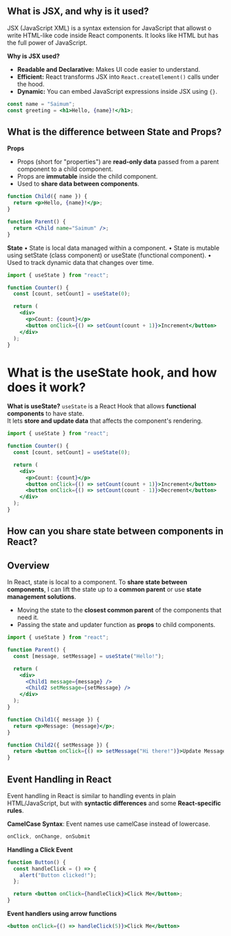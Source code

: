 

## What is JSX, and why is it used?
JSX (JavaScript XML) is a syntax extension for JavaScript that allowst o write HTML-like code inside React components. It looks like HTML but has the full power of JavaScript.

**Why is JSX used?**
- **Readable and Declarative:** Makes UI code easier to understand.
- **Efficient:** React transforms JSX into `React.createElement()` calls under the hood.
- **Dynamic:** You can embed JavaScript expressions inside JSX using `{}`.


```jsx
const name = "Saimum";
const greeting = <h1>Hello, {name}!</h1>;
```
## What is the difference between State and Props?


**Props**
- Props (short for "properties") are **read-only data** passed from a parent component to a child component.
- Props are **immutable** inside the child component.
- Used to **share data between components**.


```jsx
function Child({ name }) {
  return <p>Hello, {name}!</p>;
}

function Parent() {
  return <Child name="Saimum" />;
}
```
**State**
	•	State is local data managed within a component.
	•	State is mutable using setState (class component) or useState (functional component).
	•	Used to track dynamic data that changes over time.


```jsx
import { useState } from "react";

function Counter() {
  const [count, setCount] = useState(0);

  return (
    <div>
      <p>Count: {count}</p>
      <button onClick={() => setCount(count + 1)}>Increment</button>
    </div>
  );
}
```

# What is the useState hook, and how does it work?

**What is useState?**
`useState` is a React Hook that allows **functional components** to have state.  
It lets **store and update data** that affects the component's rendering.


```jsx
import { useState } from "react";

function Counter() {
  const [count, setCount] = useState(0);

  return (
    <div>
      <p>Count: {count}</p>
      <button onClick={() => setCount(count + 1)}>Increment</button>
      <button onClick={() => setCount(count - 1)}>Decrement</button>
    </div>
  );
}
```
## How can you share state between components in React?


## Overview
In React, state is local to a component. To **share state between components**, I can lift the state up to a **common parent** or use **state management solutions**.


- Moving the state to the **closest common parent** of the components that need it.
- Passing the state and updater function as **props** to child components.


```jsx
import { useState } from "react";

function Parent() {
  const [message, setMessage] = useState("Hello!");

  return (
    <div>
      <Child1 message={message} />
      <Child2 setMessage={setMessage} />
    </div>
  );
}

function Child1({ message }) {
  return <p>Message: {message}</p>;
}

function Child2({ setMessage }) {
  return <button onClick={() => setMessage("Hi there!")}>Update Message</button>;
}
```
## Event Handling in React


Event handling in React is similar to handling events in plain HTML/JavaScript, but with **syntactic differences** and some **React-specific rules**.


**CamelCase Syntax**: Event names use camelCase instead of lowercase.
   ```jsx
   onClick, onChange, onSubmit
   ```
**Handling a Click Event**

```jsx
function Button() {
  const handleClick = () => {
    alert("Button clicked!");
  };

  return <button onClick={handleClick}>Click Me</button>;
}
```
**Event handlers using arrow functions**
```jsx
<button onClick={() => handleClick(5)}>Click Me</button>
```
